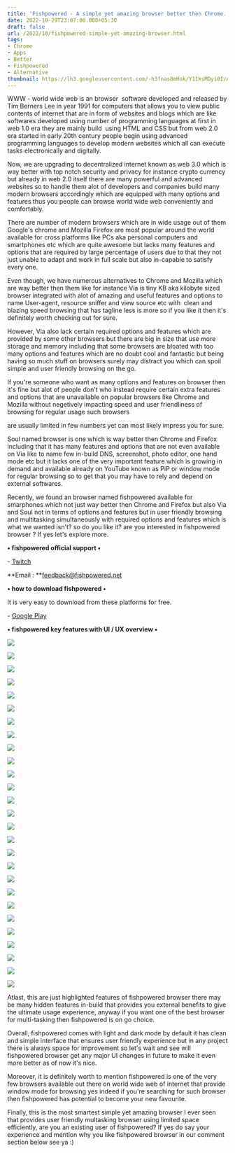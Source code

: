 ```yaml
---
title: 'Fishpowered - A simple yet amazing browser better then Chrome.'
date: 2022-10-29T23:07:00.000+05:30
draft: false
url: /2022/10/fishpowered-simple-yet-amazing-browser.html
tags: 
- Chrome
- Apps
- Better
- Fishpowered
- Alternative
thumbnail: https://lh3.googleusercontent.com/-h3fnas8mHok/Y11ksMDyi0I/AAAAAAAAOeY/DMHc3O4_SnQi9qwdO0cPQXVDEHjQqvC4ACNcBGAsYHQ/s1600/1667065005315731-0.png
---
```


  

WWW - world wide web is an browser  software developed and released by Tim Berners Lee in year 1991 for computers that allows you to view public contents of internet that are in form of websites and blogs which are like softwares developed using number of programming languages at first in web 1.0 era they are mainly build  using HTML and CSS but from web 2.0 era started in early 20th century people begin using advanced programming languages to develop modern websites which all can execute tasks electronically and digitally.

  

Now, we are upgrading to decentralized internet known as web 3.0 which is way better with top notch security and privacy for instance crypto currency but already in web 2.0 itself there are many powerful and advanced websites so to handle them alot of developers and companies build many  modern browsers accordingly which are equipped with many options and features thus you people can browse world wide web conveniently and comfortably.

  

There are number of modern browsers which are in wide usage out of them Google's chrome and Mozilla Firefox are most popular around the world available for cross platforms like PCs aka personal computers and smartphones etc which are quite awesome but lacks many features and options that are required by large percentage of users due to that they not just unable to adapt and work in full scale but also in-capable to satisfy every one.

  

Even though, we have numerous alternatives to Chrome and Mozilla which are way better then them like for instance Via is tiny KB aka kilobyte sized browser integrated with alot of amazing and useful features and options to name User-agent, resource sniffer and view source etc with  clean and blazing speed browsing that has tagline less is more so if you like it then it's definitely worth checking out for sure.

  

However, Via also lack certain required options and features which are provided by some other browsers but there are big in size that use more storage and memory including that some browsers are bloated with too many options and features which are no doubt cool and fantastic but being having so much stuff on browsers surely may distract you which can spoil simple and user friendly browsing on the go.

  

If you're someone who want as many options and features on browser then it's fine but alot of people don't who instead require certain extra features and options that are unavailable on popular browsers like Chrome and Mozilla without negetively impacting speed and user friendliness of browsing for regular usage such browsers 

are usually limited in few numbers yet can most likely impress you for sure.  

  

Soul named browser is one which is way better then Chrome and Firefox including that it has many features and options that are not even available on Via like to name few in-build DNS, screenshot, photo editor, one hand mode etc but it lacks one of the very important feature which is growing in demand and available already on YouTube known as PiP or window mode for regular browsing so to get that you may have to rely and depend on external softwares.

  

Recently, we found an browser named fishpowered available for smarphones which not just way better then Chrome and Firefox but also Via and Soul not in terms of options and features but in user friendly browsing and multitasking simultaneously with required options and features which is what we wanted isn't? so do you like it? are you interested in fishpowered browser ? If yes let's explore more.

  

**• fishpowered official support •**

\- [Twitch](https://www.twitch.tv/fishpowered/)

**Email : **[feedback@fishpowered.net](mailto:feedback@fishpowered.net)

  

**• how to download fishpowered •**

It is very easy to download from these platforms for free.

  

\- [Google Play](https://play.google.com/store/apps/details?id=fishpowered.best.browser)

  

**• fishpowered key features with UI / UX overview •**

 **![](https://lh3.googleusercontent.com/-1s0RSxB6isQ/Y11krJM2HFI/AAAAAAAAOeU/xFTvc6tvJ5wj8Xqo3ovVMeazxRh5xdR3gCNcBGAsYHQ/s1600/1667065001300430-1.png)** 

 ![](https://lh3.googleusercontent.com/--Aevje2s3OM/Y11kqMaggII/AAAAAAAAOeQ/zxrgKOhqtLQBGNXxTLkgcFi6gb6sSE76ACNcBGAsYHQ/s1600/1667064997215176-2.png) 

  

 ![](https://lh3.googleusercontent.com/-gjKC0R94OoE/Y11kpM4OSBI/AAAAAAAAOeM/vQ34Afgg4yYhGIiPJg3CQt4gG-Mw1ra5ACNcBGAsYHQ/s1600/1667064992977288-3.png) 

  

 ![](https://lh3.googleusercontent.com/-W43Nd0v4jro/Y11koAhtVbI/AAAAAAAAOeI/FEXtQx-OH2YRzN3tQcd6PEYu3EfjEnMiACNcBGAsYHQ/s1600/1667064988559724-4.png) 

  

 ![](https://lh3.googleusercontent.com/-OsJ2owlJU7E/Y11kmz3_2uI/AAAAAAAAOeE/sDHERldD4GgV7WNMurflaqws8g9pjHXDQCNcBGAsYHQ/s1600/1667064984348048-5.png) 

  

 ![](https://lh3.googleusercontent.com/-GG_ecQas0zw/Y11klwV4JBI/AAAAAAAAOeA/ihYy_WOak1ofvNiUfe5G4HJRcii1MCSmQCNcBGAsYHQ/s1600/1667064980379649-6.png) 

  

 ![](https://lh3.googleusercontent.com/--DS1A7G7Shk/Y11kk0O9ZRI/AAAAAAAAOd8/KSBERqdBn4cEQ1X7xuF_Iy1B28vc7GuzQCNcBGAsYHQ/s1600/1667064975913395-7.png) 

  

 ![](https://lh3.googleusercontent.com/-zNFXS6O9vIA/Y11kjm_ZKQI/AAAAAAAAOd0/z4gOhXc2HKgl_p2gr8VRM1atl9OdEzdbQCNcBGAsYHQ/s1600/1667064971450776-8.png) 

  

 ![](https://lh3.googleusercontent.com/-hPPVaXrakrQ/Y11kin1Hd0I/AAAAAAAAOdw/MQpmPfI7cS0EjxPE9h7j8tTv3DHS4ROCQCNcBGAsYHQ/s1600/1667064966999907-9.png) 

  

 ![](https://lh3.googleusercontent.com/-pbsLUAc7Rkc/Y11khVVBt3I/AAAAAAAAOdo/StWn77h9VeUPL25-D9IJzT0bKK52xzVugCNcBGAsYHQ/s1600/1667064962641634-10.png) 

  

 ![](https://lh3.googleusercontent.com/-DO46PmUsvhc/Y11kgau2nkI/AAAAAAAAOdk/kvxly6YWOjoyJD45qpBUh7mHSf3MTItzQCNcBGAsYHQ/s1600/1667064957947798-11.png) 

  

 ![](https://lh3.googleusercontent.com/-vr1XOpeyuc4/Y11kfOgxnCI/AAAAAAAAOdg/twfWFsh1VE0tKIKAnkh0Gf0aVQAPmOJFACNcBGAsYHQ/s1600/1667064953374119-12.png) 

  

 ![](https://lh3.googleusercontent.com/-jpNuOstCYhs/Y11keNy-3aI/AAAAAAAAOdc/CZAqWI1bgN0r5hnc17B6SLLCD3ZHGt5hgCNcBGAsYHQ/s1600/1667064948856347-13.png) 

  

 ![](https://lh3.googleusercontent.com/-CvO6O1emgPQ/Y11kczcrSTI/AAAAAAAAOdY/F5iKD1dKSnEnCeOQRVWCbeqJv44BXCtjACNcBGAsYHQ/s1600/1667064944353030-14.png) 

  

 ![](https://lh3.googleusercontent.com/-YSn7fmf-lSo/Y11kb3spt9I/AAAAAAAAOdU/1C328si11lETUcR22cecmRfHmUdu0Po7ACNcBGAsYHQ/s1600/1667064939583572-15.png) 

  

 ![](https://lh3.googleusercontent.com/-18mTkoyfl0E/Y11kai8M6RI/AAAAAAAAOdQ/4bApgyP9C-Q2ZtxHu2qoFFBtdDocND3IgCNcBGAsYHQ/s1600/1667064935206814-16.png) 

  

 ![](https://lh3.googleusercontent.com/-5d3L__ZC7wA/Y11kZgVQTMI/AAAAAAAAOdM/fXLmuLOZM7ouXDqkKRDf6JdW83D5kl87QCNcBGAsYHQ/s1600/1667064931255380-17.png) 

  

 ![](https://lh3.googleusercontent.com/-wg6rdm-QSNE/Y11kYvDMLqI/AAAAAAAAOdI/UQ0l-1KzFlgk7q6pYT682dj_l3mtRmFdACNcBGAsYHQ/s1600/1667064926607813-18.png) 

  

 ![](https://lh3.googleusercontent.com/-RoRBDiieRpY/Y11kXfV5ZQI/AAAAAAAAOdE/baID1K87OesC0gbA8sxsR7KRzfAtTfXjgCNcBGAsYHQ/s1600/1667064922059011-19.png) 

  

 ![](https://lh3.googleusercontent.com/-M4132y5_eNI/Y11kWbOcuPI/AAAAAAAAOdA/BK62Qt8EJS8XclmOUvasWeNzb5cwW-psgCNcBGAsYHQ/s1600/1667064917711409-20.png) 

  

 ![](https://lh3.googleusercontent.com/-Yhd6Bh0awCk/Y11kVPgBqlI/AAAAAAAAOc8/5UOMmx3JXU4-b_nma-KoytfsxR2tvn7ewCNcBGAsYHQ/s1600/1667064913821001-21.png) 

  

 ![](https://lh3.googleusercontent.com/-QvuS9dbJt-A/Y11kUEEv-PI/AAAAAAAAOc4/IqAUYxV0RuElUoSUSotKF9QjIyoT0vV7gCNcBGAsYHQ/s1600/1667064909826983-22.png) 

  

 ![](https://lh3.googleusercontent.com/-NQUtLBIPAs8/Y11kTNdHj5I/AAAAAAAAOc0/4SZn9GW16FYV1Eu5Py18OMwB42GJqGrWwCNcBGAsYHQ/s1600/1667064904740529-23.png) 

  

 ![](https://lh3.googleusercontent.com/-79IHRZnSVEY/Y11kR2VSNHI/AAAAAAAAOcw/sUfqZAWzCdwTsEW8hwI_iL-mNhC6vqDoQCNcBGAsYHQ/s1600/1667064900080480-24.png) 

  

 ![](https://lh3.googleusercontent.com/-Fe5W3S7yFuw/Y11kQtumkaI/AAAAAAAAOcs/o-NDev6oDOoT6pBHTkHvfHMTpcwcwH6FACNcBGAsYHQ/s1600/1667064895157507-25.png) 

  

 ![](https://lh3.googleusercontent.com/-LFMuVmc8uqE/Y11kPf4vUII/AAAAAAAAOco/9Cz2Qbsl88EdnBNe3xmpGGbhIm1XPhwnACNcBGAsYHQ/s1600/1667064890371587-26.png) 

  

 ![](https://lh3.googleusercontent.com/-XeHDy9wkTo0/Y11kOXbhTDI/AAAAAAAAOck/nGt_4yxM8nwnfLbwHbl5My9pZQU4FZSqACNcBGAsYHQ/s1600/1667064885547998-27.png) 

  

Atlast, this are just highlighted features of fishpowered browser there may be many hidden features in-build that provides you external benefits to give the ultimate usage experience, anyway if you want one of the best browser for multi-tasking then fishpowered is on go choice.

  

Overall, fishpowered comes with light and dark mode by default it has clean and simple interface that ensures user friendly experience but in any project there is always space for improvement so let's wait and see will fishpowered browser get any major UI changes in future to make it even more better as of now it's nice.

  

Moreover, it is definitely worth to mention fishpowered is one of the very few browsers available out there on world wide web of internet that provide window mode for browsing yes indeed if you're searching for such browser then fishpowered has potential to become your new favourite.

  

Finally, this is the most smartest simple yet amazing browser I ever seen that provides user friendly multasking browser using limited space efficiently, are you an existing user of fishpowered? If yes do say your experience and mention why you like fishpowered browser in our comment section below see ya :)